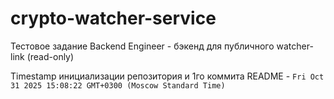 # crypto-watcher-service
Тестовое задание Backend Engineer - бэкенд для публичного watcher-link (read-only)

Timestamp инициализации репозитория и 1го коммита README - `Fri Oct 31 2025 15:08:22 GMT+0300 (Moscow Standard Time)`

